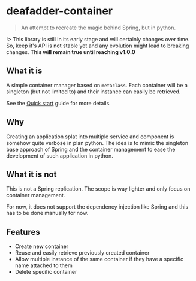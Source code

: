 # deafadder-container

> An attempt to recreate the magic behind Spring, but in python.

!> This library is still in its early stage and will certainly changes over time. So, keep it's API is not stable yet
and any evolution might lead to breaking changes. **This will remain true until reaching v1.0.0**

## What it is

A simple container manager based on `metaclass`. Each container will be a singleton (but not limited to) and their
instance can easily be retrieved.

See the [Quick start](quickstart.md) guide for more details.

## Why

Creating an application splat into multiple service and component is somehow quite verbose in plan python.
The idea is to mimic the singleton base approach of Spring and the container management to ease the development of such
application in python.

## What it is not

This is not a Spring replication. The scope is way lighter and only focus on container management.

For now, it does not support the dependency injection like Spring and this has to be done manually for now.

## Features

- Create new container
- Reuse and easily retrieve previously created container
- Allow multiple instance of the same container if they have a specific name attached to them
- Delete specific container
